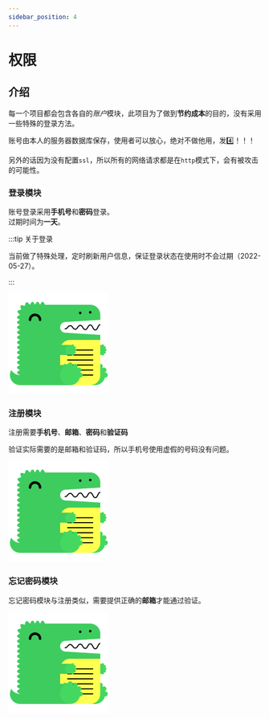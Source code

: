 ```yaml
---
sidebar_position: 4
---
```


# 权限  

## 介绍  

  每一个项目都会包含各自的*账户*模块，此项目为了做到**节约成本**的目的，没有采用一些特殊的登录方法。  

  账号由本人的服务器数据库保存，使用者可以放心，绝对不做他用，发4️⃣！！！   

  另外的话因为没有配置`ssl`，所以所有的网络请求都是在`http`模式下，会有被攻击的可能性。  

### 登录模块  

  账号登录采用**手机号**和**密码**登录。  
  过期时间为**一天**。  

:::tip 关于登录

当前做了特殊处理，定时刷新用户信息，保证登录状态在使用时不会过期（2022-05-27）。  

:::

  ![文件导入导出的过程，占位图](/img/docusaurus.png)

### 注册模块  

  注册需要**手机号**、**邮箱**、**密码**和**验证码**  
  
  验证实际需要的是邮箱和验证码，所以手机号使用虚假的号码没有问题。  

  ![文件导入导出的过程，占位图](/img/docusaurus.png)

### 忘记密码模块  

  忘记密码模块与注册类似，需要提供正确的**邮箱**才能通过验证。  

  ![文件导入导出的过程，占位图](/img/docusaurus.png)